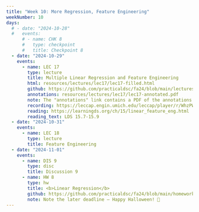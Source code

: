 ```yaml
---
title: "Week 10: More Regression, Feature Engineering"
weekNumber: 10
days:
  # - date: "2024-10-28"
  #   events:
      # - name: CHK 8
      #   type: checkpoint
      #   title: Checkpoint 8
  - date: "2024-10-29"
    events:
      - name: LEC 17
        type: lecture
        title: Multiple Linear Regression and Feature Engineering
        html: resources/lectures/lec17/lec17-filled.html
        github: https://github.com/practicaldsc/fa24/blob/main/lectures/lec17/
        annotations: resources/lectures/lec17/lec17-annotated.pdf
        note: The "annotations" link contains a PDF of the annotations I drew on today's lecture slides. The formatting issues from today's lecture are fixed.
        recording: https://leccap.engin.umich.edu/leccap/player/r/WhzPW8
        reading: https://learningds.org/ch/15/linear_feature_eng.html
        reading_text: LDS 15.7-15.9
  - date: "2024-10-31"
    events:
      - name: LEC 18
        type: lecture
        title: Feature Engineering
  - date: "2024-11-01"
    events:
      - name: DIS 9
        type: disc
        title: Discussion 9
      - name: HW 8
        type: hw
        title: <b>Linear Regression</b>
        github: https://github.com/practicaldsc/fa24/blob/main/homeworks/hw08/hw08.ipynb
        note: Note the later deadline – Happy Halloween! 🎃
---
```

